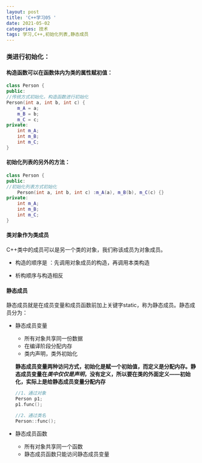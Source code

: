 ```yaml
---
layout: post
title: 'C++学习05 '
date: 2021-05-02
categories: 技术
tags: 学习,C++,初始化列表,静态成员
---
```


### 类进行初始化：

#### 构造函数可以在函数体内为类的属性赋初值：

```C++
class Person {
public:
//传统方式初始化，构造函数进行初始化
Person(int a, int b, int c) {
	m_A = a;
	m_B = b;
	m_C = c;
private:
	int m_A;
	int m_B;
	int m_C;
}
```

#### 初始化列表的另外的方法：

```c++
class Person {
public:
//初始化列表方式初始化
	Person(int a, int b, int c) :m_A(a), m_B(b), m_C(c) {}
private:
	int m_A;
	int m_B;
	int m_C;
}
```

#### 类对象作为类成员

C++类中的成员可以是另一个类的对象，我们称该成员为对象成员。

- 构造的顺序是 ：先调用对象成员的构造，再调用本类构造

- 析构顺序与构造相反

#### 静态成员

静态成员就是在成员变量和成员函数前加上关键字static，称为静态成员。静态成员分为：

* 静态成员变量

  *  所有对象共享同一份数据
  *  在编译阶段分配内存
  *  类内声明，类外初始化

  **静态成员变量两种访问方式，初始化是赋一个初始值，而定义是分配内存。静态成员变量在*类中仅仅是声明*，没有定义，所以要在类的外面定义——初始化，实际上是给静态成员变量分配内存**

  ```C++
  //1、通过对象
  Person p1;
  p1.func();
  
  //2、通过类名
  Person::func();
  ```

* 静态成员函数

  *  所有对象共享同一个函数
  *  静态成员函数只能访问静态成员变量